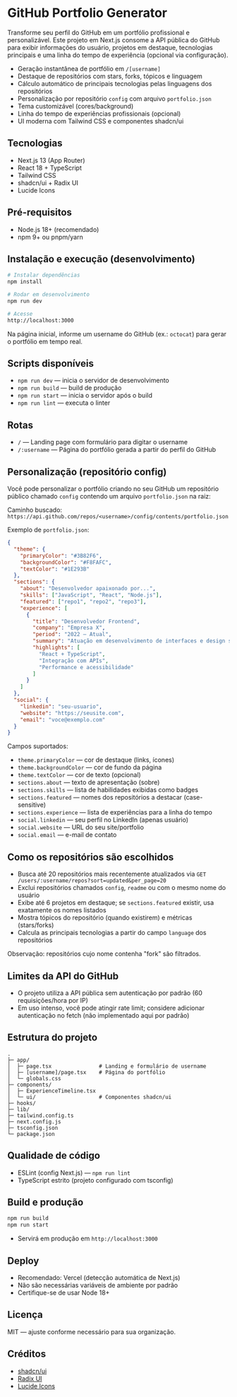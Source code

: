 # GitHub Portfolio Generator

Transforme seu perfil do GitHub em um portfólio profissional e personalizável. Este projeto em Next.js consome a API pública do GitHub para exibir informações do usuário, projetos em destaque, tecnologias principais e uma linha do tempo de experiência (opcional via configuração).

- Geração instantânea de portfólio em `/[username]`
- Destaque de repositórios com stars, forks, tópicos e linguagem
- Cálculo automático de principais tecnologias pelas linguagens dos repositórios
- Personalização por repositório `config` com arquivo `portfolio.json`
- Tema customizável (cores/background)
- Linha do tempo de experiências profissionais (opcional)
- UI moderna com Tailwind CSS e componentes shadcn/ui

## Tecnologias
- Next.js 13 (App Router)
- React 18 + TypeScript
- Tailwind CSS
- shadcn/ui + Radix UI
- Lucide Icons

## Pré-requisitos
- Node.js 18+ (recomendado)
- npm 9+ ou pnpm/yarn

## Instalação e execução (desenvolvimento)
```bash
# Instalar dependências
npm install

# Rodar em desenvolvimento
npm run dev

# Acesse
http://localhost:3000
```

Na página inicial, informe um username do GitHub (ex.: `octocat`) para gerar o portfólio em tempo real.

## Scripts disponíveis
- `npm run dev` — inicia o servidor de desenvolvimento
- `npm run build` — build de produção
- `npm run start` — inicia o servidor após o build
- `npm run lint` — executa o linter

## Rotas
- `/` — Landing page com formulário para digitar o username
- `/:username` — Página do portfólio gerada a partir do perfil do GitHub

## Personalização (repositório config)
Você pode personalizar o portfólio criando no seu GitHub um repositório público chamado `config` contendo um arquivo `portfolio.json` na raiz:

Caminho buscado: `https://api.github.com/repos/<username>/config/contents/portfolio.json`

Exemplo de `portfolio.json`:
```json
{
  "theme": {
    "primaryColor": "#3B82F6",
    "backgroundColor": "#F8FAFC",
    "textColor": "#1E293B"
  },
  "sections": {
    "about": "Desenvolvedor apaixonado por...",
    "skills": ["JavaScript", "React", "Node.js"],
    "featured": ["repo1", "repo2", "repo3"],
    "experience": [
      {
        "title": "Desenvolvedor Frontend",
        "company": "Empresa X",
        "period": "2022 — Atual",
        "summary": "Atuação em desenvolvimento de interfaces e design system.",
        "highlights": [
          "React + TypeScript",
          "Integração com APIs",
          "Performance e acessibilidade"
        ]
      }
    ]
  },
  "social": {
    "linkedin": "seu-usuario",
    "website": "https://seusite.com",
    "email": "voce@exemplo.com"
  }
}
```

Campos suportados:
- `theme.primaryColor` — cor de destaque (links, ícones)
- `theme.backgroundColor` — cor de fundo da página
- `theme.textColor` — cor de texto (opcional)
- `sections.about` — texto de apresentação (sobre)
- `sections.skills` — lista de habilidades exibidas como badges
- `sections.featured` — nomes dos repositórios a destacar (case-sensitive)
- `sections.experience` — lista de experiências para a linha do tempo
- `social.linkedin` — seu perfil no LinkedIn (apenas usuário)
- `social.website` — URL do seu site/portfolio
- `social.email` — e-mail de contato

## Como os repositórios são escolhidos
- Busca até 20 repositórios mais recentemente atualizados via `GET /users/:username/repos?sort=updated&per_page=20`
- Exclui repositórios chamados `config`, `readme` ou com o mesmo nome do usuário
- Exibe até 6 projetos em destaque; se `sections.featured` existir, usa exatamente os nomes listados
- Mostra tópicos do repositório (quando existirem) e métricas (stars/forks)
- Calcula as principais tecnologias a partir do campo `language` dos repositórios

Observação: repositórios cujo nome contenha "fork" são filtrados.

## Limites da API do GitHub
- O projeto utiliza a API pública sem autenticação por padrão (60 requisições/hora por IP)
- Em uso intenso, você pode atingir rate limit; considere adicionar autenticação no fetch (não implementado aqui por padrão)

## Estrutura do projeto
```
.
├─ app/
│  ├─ page.tsx               # Landing e formulário de username
│  ├─ [username]/page.tsx    # Página do portfólio
│  └─ globals.css
├─ components/
│  ├─ ExperienceTimeline.tsx
│  └─ ui/                    # Componentes shadcn/ui
├─ hooks/
├─ lib/
├─ tailwind.config.ts
├─ next.config.js
├─ tsconfig.json
└─ package.json
```

## Qualidade de código
- ESLint (config Next.js) — `npm run lint`
- TypeScript estrito (projeto configurado com tsconfig)

## Build e produção
```bash
npm run build
npm run start
```
- Servirá em produção em `http://localhost:3000`

## Deploy
- Recomendado: Vercel (detecção automática de Next.js)
- Não são necessárias variáveis de ambiente por padrão
- Certifique-se de usar Node 18+

## Licença
MIT — ajuste conforme necessário para sua organização.

## Créditos
- [shadcn/ui](https://ui.shadcn.com/)
- [Radix UI](https://www.radix-ui.com/)
- [Lucide Icons](https://lucide.dev/)
